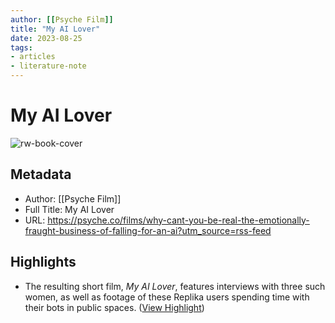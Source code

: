 ```yaml
---
author: [[Psyche Film]]
title: "My AI Lover"
date: 2023-08-25
tags: 
- articles
- literature-note
---
```

# My AI Lover

![rw-book-cover](https://alpha.aeon.co/images/2e042c6f-ed42-44dd-bf31-38fc193f3fee/600x340.jpg)

## Metadata
- Author: [[Psyche Film]]
- Full Title: My AI Lover
- URL: https://psyche.co/films/why-cant-you-be-real-the-emotionally-fraught-business-of-falling-for-an-ai?utm_source=rss-feed

## Highlights
- The resulting short film, *My AI Lover*, features interviews with three such women, as well as footage of these Replika users spending time with their bots in public spaces. ([View Highlight](https://read.readwise.io/read/01h6f5jbzjnt0jk8q7cvvbktts))
